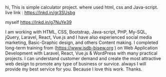hi,
This is simple calculator project.
where used html, css and Java-script.
 live link : https://lnkd.in/gr3SUsbg

myself 
https://lnkd.in/g7NuYe39

 I am working with HTML, CSS, Bootstrap, Java-script, PHP, My-SQL, jQuery, Laravel, React, Vue.js and I have also experienced social media marketing, Basic-Graphic design, and others Content making. I completed long-term training from (https://www.isdb-bisew.org ) on Web Application Development with Laravel, React, Vue.js & WordPress with many practical projects. I can understand customer demand and create the most attractive web design to promote any type of business or survice. always I will provide my best service for you. Because I love this work. Thanks.
